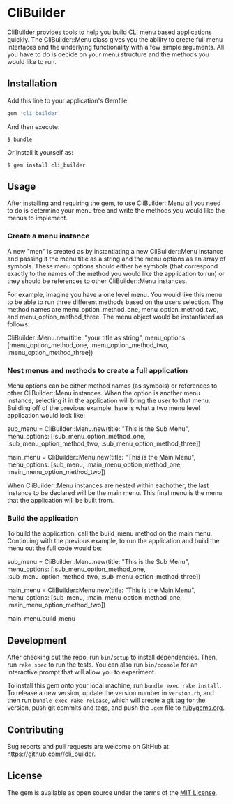 # CliBuilder

CliBuilder provides tools to help you build CLI menu based applications quickly. The CliBuilder::Menu class gives you the ability to create full menu interfaces and the underlying functionality with a few simple arguments. All you have to do is decide on your menu structure and the methods you would like to run. 

## Installation

Add this line to your application's Gemfile:

```ruby
gem 'cli_builder'
```

And then execute:

    $ bundle

Or install it yourself as:

    $ gem install cli_builder

## Usage

After installing and requiring the gem, to use CliBuilder::Menu all you need to do is determine your menu tree and write the methods you would like the menus to implement. 

### Create a menu instance

A new "men" is created as by instantiating a new CliBuilder::Menu instance and passing it the menu title as a string and the menu options as an array of symbols. These menu options should either be symbols (that correspond exactly to the names of the method you would like the application to run) or they should be references to other CliBuilder::Menu instances.

For example, imagine you have a one level menu. You would like this menu to be able to run three different methods based on the users selection. The method names are menu_option_method_one, menu_option_method_two, and menu_option_method_three. The menu object would be instantiated as follows:

CliBuilder::Menu.new(title: "your title as string", menu_options: [:menu_option_method_one, :menu_option_method_two, :menu_option_method_three])

### Nest menus and methods to create a full application

Menu options can be either method names (as symbols) or references to other CliBuilder::Menu instances. When the option is another menu instance, selecting it in the application will bring the user to that menu. Building off of the previous example, here is what a two menu level application would look like:

sub_menu = CliBuilder::Menu.new(title: "This is the Sub Menu", menu_options: [:sub_menu_option_method_one, :sub_menu_option_method_two, :sub_menu_option_method_three])

main_menu = CliBuilder::Menu.new(title: "This is the Main Menu", menu_options: [sub_menu, :main_menu_option_method_one, :main_menu_option_method_two])

When CliBuilder::Menu instances are nested within eachother, the last instance to be declared will be the main menu. This final menu is the menu that the application will be built from.

### Build the application

To build the application, call the build_menu method on the main menu. Continuing with the previous example, to run the application and build the menu out the full code would be:

sub_menu = CliBuilder::Menu.new(title: "This is the Sub Menu", menu_options: [:sub_menu_option_method_one, :sub_menu_option_method_two, :sub_menu_option_method_three])

main_menu = CliBuilder::Menu.new(title: "This is the Main Menu", menu_options: [sub_menu, :main_menu_option_method_one, :main_menu_option_method_two])

main_menu.build_menu

## Development

After checking out the repo, run `bin/setup` to install dependencies. Then, run `rake spec` to run the tests. You can also run `bin/console` for an interactive prompt that will allow you to experiment.

To install this gem onto your local machine, run `bundle exec rake install`. To release a new version, update the version number in `version.rb`, and then run `bundle exec rake release`, which will create a git tag for the version, push git commits and tags, and push the `.gem` file to [rubygems.org](https://rubygems.org).

## Contributing

Bug reports and pull requests are welcome on GitHub at https://github.com/<rrosztoczy>/cli_builder.

## License

The gem is available as open source under the terms of the [MIT License](https://opensource.org/licenses/MIT).
